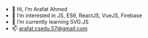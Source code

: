 - 👋 Hi, I’m Arafat Ahmed
- 👀 I’m interested in JS, ES6, ReactJS, VueJS, Firebase
- 🌱 I’m currently learning SVG.JS
- 📫 arafat.csedu.57@gmail.com

